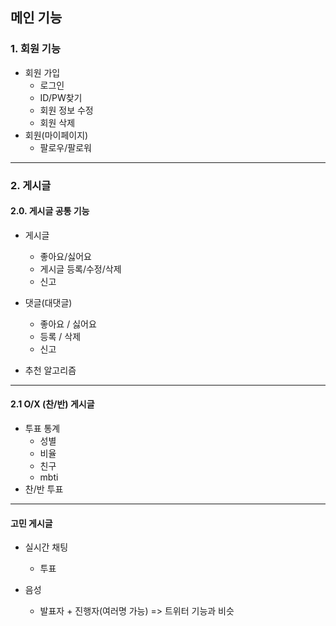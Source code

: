 
## 메인 기능

### 1. 회원 기능 

- 회원 가입
  - 로그인
  - ID/PW찾기
  - 회원 정보 수정
  - 회원 삭제
- 회원(마이페이지)
  - 팔로우/팔로워

----

### 2. 게시글 

#### 2.0. 게시글 공통 기능 

- 게시글
  - 좋아요/싫어요
  - 게시글 등록/수정/삭제
  - 신고
- 댓글(대댓글)

  - 좋아요 / 싫어요
  - 등록 / 삭제
  - 신고 
- 추천 알고리즘

---

#### 2.1 O/X (찬/반) 게시글 

- 투표 통계
  - 성별 
  - 비율
  - 친구
  - mbti
- 찬/반 투표

---

#### 고민 게시글


- 실시간 채팅

  - 투표

- 음성

  - 발표자 + 진행자(여러명 가능) => 트위터 기능과 비슷 

  



